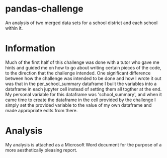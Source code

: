 # pandas-challenge
An analysis of two merged data sets for a school district and each school within it.

# Information

  Much of the first half of this challenge was done with a tutor who gave me hints and guided me on how to go about writing certain pieces of the code, to the direction that the challenge intended. One significant difference between how the challenge was intended to be done and how I wrote it out was that in the per_school_summary dataframe I built the variables into a dataframe in each jupyter cell instead of setting them all togther at the end. My personal variable for this dataframe was 'school_summary', and when it came time to create the dataframe in the cell provided by the challenge I simply set the provided variable to the value of my own dataframe and made appropriate edits from there.

 # Analysis 
  My analysis is attached as a Microsoft Word document for the purpose of a more aesthetically pleasing report. 
